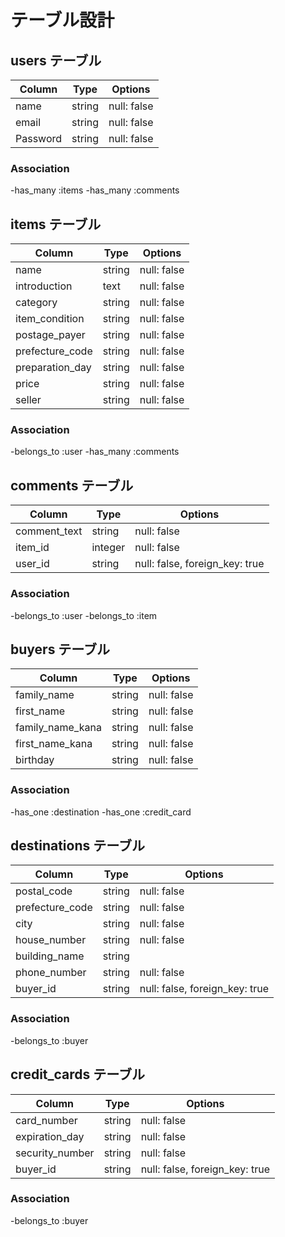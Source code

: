 # テーブル設計

## users テーブル

| Column      | Type   | Options     |
| ----------- | ------ | ----------- |
| name        | string | null: false |
| email       | string | null: false |
| Password    | string | null: false |

### Association

-has_many :items
-has_many :comments

## items テーブル

| Column            | Type    | Options     |
| ----------------  | ------  | ----------- |
| name              | string  | null: false |
| introduction      | text    | null: false |
| category          | string  | null: false |
| item_condition    | string  | null: false |
| postage_payer     | string  | null: false |
| prefecture_code   | string  | null: false |
| preparation_day   | string  | null: false |
| price             | string  | null: false |
| seller            | string  | null: false |

### Association

-belongs_to :user
-has_many :comments


## comments テーブル

| Column            | Type    | Options                       |
| ----------------  | ------  | ----------------------------  |
| comment_text      | string  | null: false                   |
| item_id           | integer | null: false                   |
| user_id           | string  | null: false, foreign_key: true|

### Association

-belongs_to :user
-belongs_to :item

## buyers テーブル

| Column            | Type    | Options     |
| ----------------  | ------  | ----------- |
| family_name       | string  | null: false |
| first_name        | string  | null: false |
| family_name_kana  | string  | null: false |
| first_name_kana   | string  | null: false |
| birthday          | string  | null: false |

### Association

-has_one :destination
-has_one :credit_card

## destinations テーブル

| Column            | Type    | Options                        |
| ----------------  | ------  | -----------------------------  |
| postal_code       | string  | null: false                    |
| prefecture_code   | string  | null: false                    |
| city              | string  | null: false                    |
| house_number      | string  | null: false                    |
| building_name     | string  |                                |
| phone_number      | string  | null: false                    |
| buyer_id          | string  | null: false, foreign_key: true |

### Association

-belongs_to :buyer

## credit_cards テーブル

| Column            | Type    | Options                       |
| ----------------  | ------  | ----------------------------  |
| card_number       | string  | null: false                   |
| expiration_day    | string  | null: false                   |
| security_number   | string  | null: false                   |
| buyer_id          | string  | null: false, foreign_key: true|

### Association

-belongs_to :buyer

